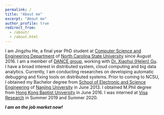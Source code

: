```yaml
---
permalink: /
title: "About me"
excerpt: "About me"
author_profile: true
redirect_from: 
  - /about/
  - /about.html
---
```


I am Jingzhu He, a final year PhD student at [Computer Science and Engineering Department](https://www.csc.ncsu.edu) of [North Carolina State University](https://www.ncsu.edu) since August 2016. I am a member of [DANCE group](http://dance.csc.ncsu.edu), working with [Dr. Xiaohui (Helen) Gu](https://www.csc.ncsu.edu/faculty/gu/). I have a broad interest in distributed system, cloud computing and big data analytics. Currently, I am conducting researches on developing automatic debugging and fixing tools on distributed systems. Prior to coming to NCSU, I obtained my Bachelor degree from [School of Electronic and Science Engineering](http://ese.nju.edu.cn) of [Nanjing University](http://www.nju.edu.cn/english/) in June 2013. I obtained M.Phil degree from [Hong Kong Baptist University](http://www.hkbu.edu.hk/eng/main/index.jsp) in June 2016. I was interned at [Visa Research](https://usa.visa.com/about-visa/visa-research.html) in Summer 2019 and Summer 2020. 

<i><b>I am on the job market now!</b></i>

